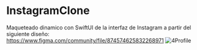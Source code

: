 # InstagramClone
Maqueteado dinamico con SwiftUI de la interfaz de Instagram a partir del siguiente diseño: https://www.figma.com/community/file/874574625832268971
![4Profile](https://user-images.githubusercontent.com/91702811/211843047-caaa55b3-8169-458a-85a4-7972e6e8dc44.png)
